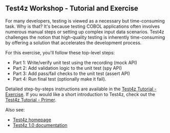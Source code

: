 ## Test4z Workshop - Tutorial and Exercise 

For many developers, testing is viewed as a necessary but time-consuming task. Why is that? It's because testing COBOL applications often involves numerous manual steps or setting up complex input data scenarios. Test4z challenges the notion that high-quality testing is inherently time-consuming by offering a solution that accelerates the development process.

For this exercise, you'll follow these top-level steps:

* Part 1: Write/verify unit test using the recording (mock API)
* Part 2: Add validation logic to the unit test (spy API)
* Part 3: Add pass/fail checks to the unit test (assert API)
* Part 4: Run final test (optionally make it fail).

Detailed step-by-steps instructions are available in the [Test4z Tutorial - Exercise](./Test4z-Workshop.pdf). If you would like a short introduction to Test4z, check out the [Test4z Tutorial - Primer](./Test4z-Primer.pdf).

Also see:

* [Test4z homepage](https://mainframe.broadcom.com/test4z)
* [Test4z 1.0 documentation](https://techdocs.broadcom.com/us/en/ca-mainframe-software/devops/test4z/1-0.html)
